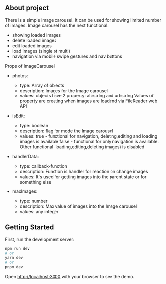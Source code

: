 ## About project
There is a simple image carousel. It can be used for showing limited number of images.
Image carousel has the next functional:
- showing loaded images 
- delete loaded images
- edit loaded images
- load images (single ot multi)
- navigation via mobile swipe gestures and nav buttons


Props of ImageCarousel:
- photos: 
    - type: Array of objects
    - description: Images for the Image carousel
    - values: objects have 2 property: alt:string and url:string
Values of property are creating when images are loadend via FileReader web API

- isEdit:
    - type: boolean
    - description: flag for mode the Image carousel
    - values: true - functional for navigation, deleting,editing and loading images is available
              false - functional for only navigation is available. Other functional (loading,editing,deleting images) is disabled

- handlerData:
    - type: callback-function
    - description: Function is handler for reaction on change images
    - values: It`s used for getting images into the parent state or for something else

- maxImages:
    - type: number
    - description: Max value of images into the Image carousel
    - values: any integer


## Getting Started

First, run the development server:

```bash
npm run dev
# or
yarn dev
# or
pnpm dev
```
Open [http://localhost:3000](http://localhost:3000) with your browser to see the demo.

